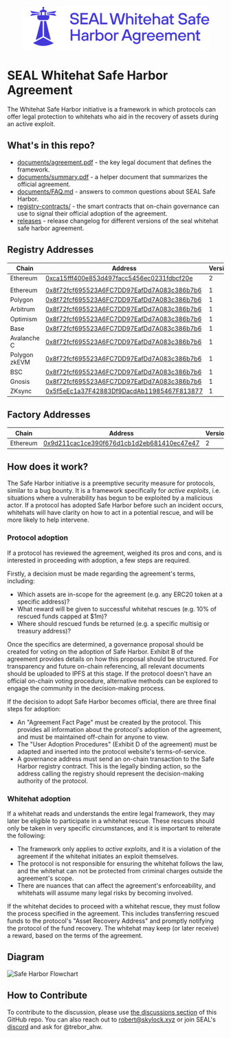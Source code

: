 <p align="center">
  <img src="assets/whitehat-full-logo-blue.svg" alt="SEAL Whitehat Safe Harbor" height=100/>
</p>

# SEAL Whitehat Safe Harbor Agreement

The Whitehat Safe Harbor initiative is a framework in which protocols can offer legal protection to whitehats who aid in the recovery of assets during an active exploit.

## What's in this repo?

-   [documents/agreement.pdf](documents/agreement.pdf) - the key legal document that defines the framework.
-   [documents/summary.pdf](documents/summary.pdf) - a helper document that summarizes the official agreement.
-   [documents/FAQ.md](documents/FAQ.md) - answers to common questions about SEAL Safe Harbor.
-   [registry-contracts/](registry-contracts/) - the smart contracts that on-chain governance can use to signal their official adoption of the agreement.
-   [releases](https://github.com/security-alliance/safe-harbor/releases) - release changelog for different versions of the seal whitehat safe harbor agreement.

## Registry Addresses

| Chain         | Address                                                                                                                          | Version |
| ------------- | -------------------------------------------------------------------------------------------------------------------------------- | ------- |
| Ethereum      | [0xca15fff400e853d497facc5456ec0231fdbcf20e](https://etherscan.io/address/0xca15fff400e853d497facc5456ec0231fdbcf20e)            | 2       |
|               |                                                                                                                                  |         |
| Ethereum      | [0x8f72fcf695523A6FC7DD97EafDd7A083c386b7b6](https://etherscan.io/address/0x8f72fcf695523A6FC7DD97EafDd7A083c386b7b6)            | 1       |
| Polygon       | [0x8f72fcf695523A6FC7DD97EafDd7A083c386b7b6](https://polygonscan.com/address/0x8f72fcf695523A6FC7DD97EafDd7A083c386b7b6)         | 1       |
| Arbitrum      | [0x8f72fcf695523A6FC7DD97EafDd7A083c386b7b6](https://arbiscan.io/address/0x8f72fcf695523A6FC7DD97EafDd7A083c386b7b6)             | 1       |
| Optimism      | [0x8f72fcf695523A6FC7DD97EafDd7A083c386b7b6](https://optimistic.etherscan.io/address/0x8f72fcf695523A6FC7DD97EafDd7A083c386b7b6) | 1       |
| Base          | [0x8f72fcf695523A6FC7DD97EafDd7A083c386b7b6](https://basescan.org/address/0x8f72fcf695523A6FC7DD97EafDd7A083c386b7b6)            | 1       |
| Avalanche C   | [0x8f72fcf695523A6FC7DD97EafDd7A083c386b7b6](https://snowtrace.io/address/0x8f72fcf695523A6FC7DD97EafDd7A083c386b7b6)            | 1       |
| Polygon zkEVM | [0x8f72fcf695523A6FC7DD97EafDd7A083c386b7b6](https://zkevm.polygonscan.com/address/0x8f72fcf695523A6FC7DD97EafDd7A083c386b7b6)   | 1       |
| BSC           | [0x8f72fcf695523A6FC7DD97EafDd7A083c386b7b6](https://bscscan.com/address/0x8f72fcf695523a6fc7dd97eafdd7a083c386b7b6)             | 1       |
| Gnosis        | [0x8f72fcf695523A6FC7DD97EafDd7A083c386b7b6](https://gnosisscan.io/address/0x8f72fcf695523a6fc7dd97eafdd7a083c386b7b6)           | 1       |
| ZKsync        | [0x5f5eEc1a37F42883Df9DacdAb11985467F813877](https://explorer.zksync.io/address/0x5f5eEc1a37F42883Df9DacdAb11985467F813877)      | 1       |

## Factory Addresses

| Chain    | Address                                                                                                               | Version |
| -------- | --------------------------------------------------------------------------------------------------------------------- | ------- |
| Ethereum | [0x9d211cac1ce390f676d1cb1d2eb681410ec47e47](https://etherscan.io/address/0x9d211cac1ce390f676d1cb1d2eb681410ec47e47) | 2       |

## How does it work?

The Safe Harbor initiative is a preemptive security measure for protocols, similar to a bug bounty. It is a framework specifically for _active exploits_, i.e. situations where a vulnerability has begun to be exploited by a malicious actor. If a protocol has adopted Safe Harbor before such an incident occurs, whitehats will have clarity on how to act in a potential rescue, and will be more likely to help intervene.

### Protocol adoption

If a protocol has reviewed the agreement, weighed its pros and cons, and is interested in proceeding with adoption, a few steps are required.

Firstly, a decision must be made regarding the agreement's terms, including:

-   Which assets are in-scope for the agreement (e.g. any ERC20 token at a specific address)?
-   What reward will be given to successful whitehat rescues (e.g. 10% of rescued funds capped at $1m)?
-   Where should rescued funds be returned (e.g. a specific multisig or treasury address)?

Once the specifics are determined, a governance proposal should be created for voting on the adoption of Safe Harbor. Exhibit B of the agreement provides details on how this proposal should be structured. For transparency and future on-chain referencing, all relevant documents should be uploaded to IPFS at this stage. If the protocol doesn't have an official on-chain voting procedure, alternative methods can be explored to engage the community in the decision-making process.

If the decision to adopt Safe Harbor becomes official, there are three final steps for adoption:

-   An "Agreement Fact Page" must be created by the protocol. This provides all information about the protocol's adoption of the agreement, and must be maintained off-chain for anyone to view.
-   The "User Adoption Procedures" (Exhibit D of the agreement) must be adapted and inserted into the protocol website's terms-of-service.
-   A governance address must send an on-chain transaction to the Safe Harbor registry contract. This is the legally binding action, so the address calling the registry should represent the decision-making authority of the protocol.

### Whitehat adoption

If a whitehat reads and understands the entire legal framework, they may later be eligible to participate in a whitehat rescue. These rescues should only be taken in very specific circumstances, and it is important to reiterate the following:

-   The framework only applies to _active exploits_, and it is a violation of the agreement if the whitehat initiates an exploit themselves.
-   The protocol is not responsible for ensuring the whitehat follows the law, and the whitehat can not be protected from criminal charges outside the agreement's scope.
-   There are nuances that can affect the agreement's enforceability, and whitehats will assume many legal risks by becoming involved.

If the whitehat decides to proceed with a whitehat rescue, they must follow the process specified in the agreement. This includes transferring rescued funds to the protocol's "Asset Recovery Address" and promptly notifying the protocol of the fund recovery. The whitehat may keep (or later receive) a reward, based on the terms of the agreement.

## Diagram

![Safe Harbor Flowchart](assets/flowchart.png)

## How to Contribute

To contribute to the discussion, please use [the discussions section](https://github.com/security-alliance/safe-harbor/discussions) of this GitHub repo. You can also reach out to robert@skylock.xyz or join SEAL's [discord](https://discord.gg/securityalliance) and ask for @trebor_ahw.
